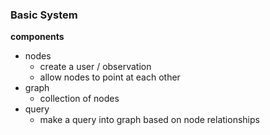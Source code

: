 ### Basic System 

**components** 

- nodes
	- create a user / observation
	- allow nodes to point at each other  
- graph 
	- collection of nodes 
- query
	- make a query into graph based on node relationships
